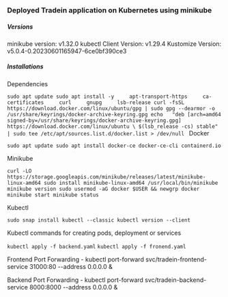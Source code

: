 ### Deployed Tradein application on Kubernetes using minikube

##### Versions

minikube version: v1.32.0
kubectl Client Version: v1.29.4
Kustomize Version: v5.0.4-0.20230601165947-6ce0bf390ce3

##### Installations

Dependencies

`sudo apt update
sudo apt install -y     apt-transport-https     ca-certificates     curl     gnupg     lsb-release
curl -fsSL https://download.docker.com/linux/ubuntu/gpg | sudo gpg --dearmor -o /usr/share/keyrings/docker-archive-keyring.gpg
echo   "deb [arch=amd64 signed-by=/usr/share/keyrings/docker-archive-keyring.gpg] https://download.docker.com/linux/ubuntu \
    $(lsb_release -cs) stable" | sudo tee /etc/apt/sources.list.d/docker.list > /dev/null
`
Docker

`sudo apt update
sudo apt install docker-ce docker-ce-cli containerd.io
`

Minikube

`curl -LO https://storage.googleapis.com/minikube/releases/latest/minikube-linux-amd64
sudo install minikube-linux-amd64 /usr/local/bin/minikube
minikube version
sudo usermod -aG docker $USER && newgrp docker
minikube start
minikube status`

Kubectl

` sudo snap install kubectl --classic
 kubectl version --client
`

Kubectl commands for creating pods, deployment or services

`kubectl apply -f backend.yaml`
`kubectl apply -f fronend.yaml`

Frontend Port Forwarding - kubectl port-forward svc/tradein-frontend-service 31000:80 --address 0.0.0.0 &

Backend Port Forwarding - kubectl port-forward svc/tradein-backend-service 8000:8000 --address 0.0.0.0 &
